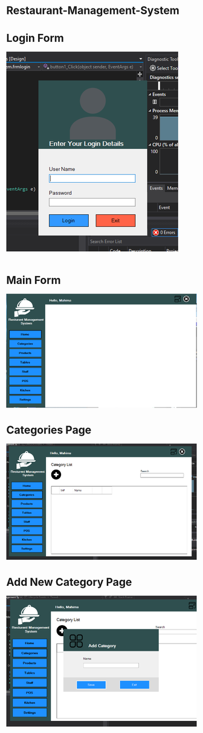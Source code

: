 # Restaurant-Management-System
<h1>Login Form</h1>
<img src = "Screenshots/Login Form.PNG">
<br/><br/>
<h1>Main Form</h1>
<img src = "Screenshots/Mainfrm.PNG">
<h1>Categories Page</h1>
<img src = "Screenshots/category.PNG">
<h1>Add New Category Page</h1>
<img src = "Screenshots/addcategory.PNG">